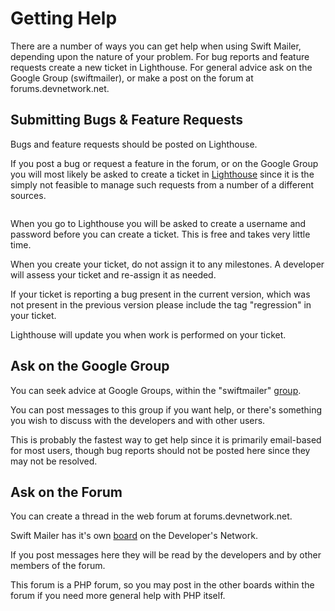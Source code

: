 Getting Help
============

There are a number of ways you can get help when using Swift Mailer, depending
upon the nature of your problem. For bug reports and feature requests create a
new ticket in Lighthouse. For general advice ask on the Google Group
(swiftmailer), or make a post on the forum at forums.devnetwork.net.

Submitting Bugs &amp; Feature Requests
--------------------------------------

Bugs and feature requests should be posted on Lighthouse.

If you post a bug or request a feature in the forum, or on the Google Group
you will most likely be asked to create a ticket in [Lighthouse][1] since it is the
simply not feasible to manage such requests from a number of a different
sources.

<image href="images/docs/lighthouse.png" placement="break" />

When you go to Lighthouse you will be asked to create a username and password
before you can create a ticket. This is free and takes very little time.

When you create your ticket, do not assign it to any milestones. A developer
will assess your ticket and re-assign it as needed.

If your ticket is reporting a bug present in the current version, which was
not present in the previous version please include the tag "regression" in
your ticket.

Lighthouse will update you when work is performed on your ticket.

Ask on the Google Group
-----------------------

You can seek advice at Google Groups, within the "swiftmailer" [group][2].

You can post messages to this group if you want help, or there's something you
wish to discuss with the developers and with other users.

This is probably the fastest way to get help since it is primarily email-based
for most users, though bug reports should not be posted here since they may
not be resolved.

Ask on the Forum
----------------

You can create a thread in the web forum at forums.devnetwork.net.

Swift Mailer has it's own [board][3] on the Developer's Network.

If you post messages here they will be read by the developers and by other
members of the forum.

This forum is a PHP forum, so you may post in the other boards within the
forum if you need more general help with PHP itself.

[1]: http://swiftmailer.lighthouseapp.com/
[2]: http://groups.google.com/group/swiftmailer
[3]: http://forums.devnetwork.net/viewforum.php?f=52
